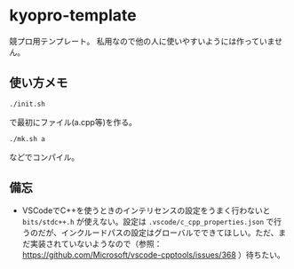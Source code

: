 # kyopro-template
競プロ用テンプレート。
私用なので他の人に使いやすいようには作っていません。

## 使い方メモ

```bash
./init.sh
```
で最初にファイル(a.cpp等)を作る。

```bash
./mk.sh a
```
などでコンパイル。

## 備忘
- VSCodeでC++を使うときのインテリセンスの設定をうまく行わないと `bits/stdc++.h` が使えない。設定は `.vscode/c_cpp_properties.json` で行うのだが、インクルードパスの設定はグローバルでできてほしい。ただ、まだ実装されていないようなので（参照：https://github.com/Microsoft/vscode-cpptools/issues/368 ）待ちたい。
